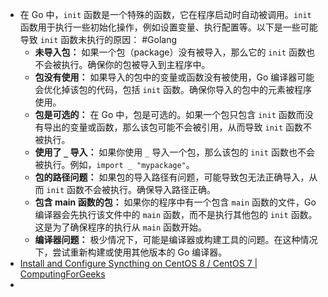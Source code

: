 - 在 Go 中，`init` 函数是一个特殊的函数，它在程序启动时自动被调用。`init` 函数用于执行一些初始化操作，例如设置变量、执行配置等。以下是一些可能导致 `init` 函数未执行的原因： #Golang
	- **未导入包：** 如果一个包（package）没有被导入，那么它的 `init` 函数也不会被执行。确保你的包被导入到主程序中。
	- **包没有使用：** 如果导入的包中的变量或函数没有被使用，Go 编译器可能会优化掉该包的代码，包括 `init` 函数。确保你导入的包中的元素被程序使用。
	- **包是可选的：** 在 Go 中，包是可选的。如果一个包只包含 `init` 函数而没有导出的变量或函数，那么该包可能不会被引用，从而导致 `init` 函数不被执行。
	- **使用了 `_` 导入：** 如果你使用 `_` 导入一个包，那么该包的 `init` 函数也不会被执行。例如，`import _ "mypackage"`。
	- **包的路径问题：** 如果包的导入路径有问题，可能导致包无法正确导入，从而 `init` 函数不会被执行。确保导入路径正确。
	- **包含 main 函数的包：** 如果你的程序中有一个包含 `main` 函数的文件，Go 编译器会先执行该文件中的 `main` 函数，而不是执行其他包的 `init` 函数。这是为了确保程序的执行从 `main` 函数开始。
	- **编译器问题：** 极少情况下，可能是编译器或构建工具的问题。在这种情况下，尝试重新构建或使用其他版本的 Go 编译器。
- [Install and Configure Syncthing on CentOS 8 / CentOS 7 | ComputingForGeeks](https://computingforgeeks.com/install-and-configure-syncthing-on-centos-linux/)
-